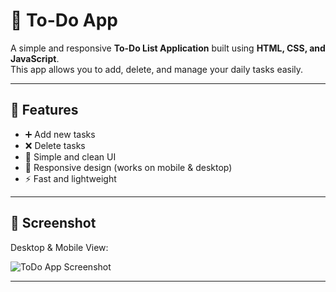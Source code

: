 # 📝 To-Do App

A simple and responsive **To-Do List Application** built using **HTML, CSS, and JavaScript**.  
This app allows you to add, delete, and manage your daily tasks easily.

---

## 🚀 Features
- ➕ Add new tasks
- ❌ Delete tasks
- 🎨 Simple and clean UI
- 📱 Responsive design (works on mobile & desktop)
- ⚡ Fast and lightweight

---

## 📸 Screenshot

Desktop & Mobile View:

![ToDo App Screenshot](![Image](https://github.com/user-attachments/assets/8d561ebd-7015-479c-9fdd-df430a80ec18))


---

